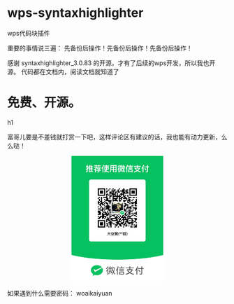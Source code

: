 # wps-syntaxhighlighter
wps代码块插件

重要的事情说三遍：
先备份后操作！先备份后操作！先备份后操作！ 


感谢 syntaxhighlighter_3.0.83 的开源，才有了后续的wps开发，所以我也开源。
代码都在文档内，阅读文档就知道了

<h1>免费、开源。</h1>h1

富哥儿要是不差钱就打赏一下吧，这样评论区有建议的话，我也能有动力更新，么么哒！

<div align="center">
  <img src="https://github.com/wgy981930674/picture/blob/main/%E5%BE%AE%E4%BF%A1%E4%BB%98%E6%AC%BE%E7%A0%81.jpg" width="210px">
</div>

如果遇到什么需要密码：
woaikaiyuan

